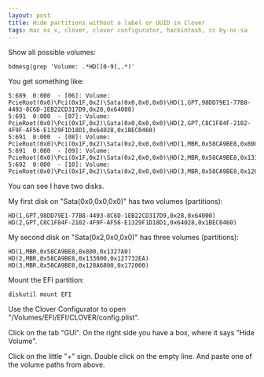 ```yaml
---
layout: post
title: Hide partitions without a label or UUID in Clover
tags: mac os x, clover, clover configurator, hackintosh, cc by-nc-sa
---
```


Show all possible volumes:

```
bdmesg|grep 'Volume: .*HD([0-9],.*)'
```

You get something like: 

```
5:689  0:000  - [06]: Volume: PcieRoot(0x0)\Pci(0x1F,0x2)\Sata(0x0,0x0,0x0)\HD(1,GPT,98DD79E1-77B8-4493-8C6D-1EB22CD317D9,0x28,0x64000)
5:691  0:000  - [07]: Volume: PcieRoot(0x0)\Pci(0x1F,0x2)\Sata(0x0,0x0,0x0)\HD(2,GPT,C8C1F84F-2102-4F9F-AF56-E1329F1D18D1,0x64028,0x1BEC0460)
5:691  0:000  - [08]: Volume: PcieRoot(0x0)\Pci(0x1F,0x2)\Sata(0x2,0x0,0x0)\HD(1,MBR,0x58CA9BE8,0x800,0x1327A0)
5:691  0:000  - [09]: Volume: PcieRoot(0x0)\Pci(0x1F,0x2)\Sata(0x2,0x0,0x0)\HD(2,MBR,0x58CA9BE8,0x133000,0x127732EA)
5:692  0:000  - [10]: Volume: PcieRoot(0x0)\Pci(0x1F,0x2)\Sata(0x2,0x0,0x0)\HD(3,MBR,0x58CA9BE8,0x128A6800,0x172000)
```

You can see I have two disks.

My first disk on "Sata(0x0,0x0,0x0)" has two volumes (partitions):

```
HD(1,GPT,98DD79E1-77B8-4493-8C6D-1EB22CD317D9,0x28,0x64000)
HD(2,GPT,C8C1F84F-2102-4F9F-AF56-E1329F1D18D1,0x64028,0x1BEC0460)
```

My second disk on "Sata(0x2,0x0,0x0)" has three volumes (partitions):

```
HD(1,MBR,0x58CA9BE8,0x800,0x1327A0)
HD(2,MBR,0x58CA9BE8,0x133000,0x127732EA)
HD(3,MBR,0x58CA9BE8,0x128A6800,0x172000)
```

Mount the EFI partition:

```
diskutil mount EFI
```

Use the Clover Configurator to open "/Volumes/EFI/EFI/CLOVER/config.plist".

Click on the tab "GUI". On the right side you have a box, where it says "Hide Volume".

Click on the little "+" sign. Double click on the empty line. And paste one of the volume paths from above.
